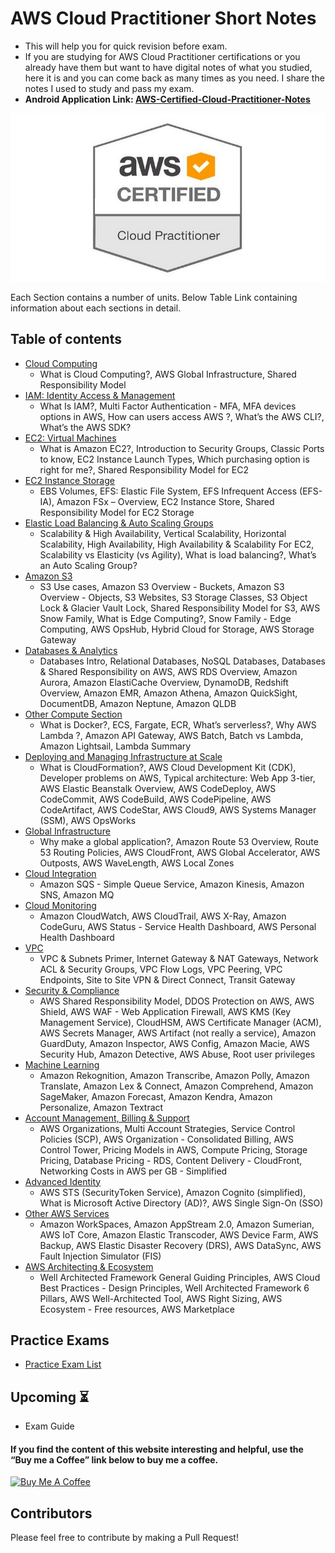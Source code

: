 # AWS Cloud Practitioner Short Notes

- This will help you for quick revision before exam.
- If you are studying for AWS Cloud Practitioner certifications or you already have them but want to have digital notes of what you studied, here it is and you can come back as many times as you need. I share the notes I used to study and pass my exam.
- **Android Application Link: [AWS-Certified-Cloud-Practitioner-Notes](https://play.google.com/store/apps/details?id=com.awsshortnotes)**

![Web App 3-tier](./images/Cloud-Practitioner.png)

Each Section contains a number of units. Below Table Link containing information about each sections in detail.

## Table of contents

- [Cloud Computing](sections/cloud_computing.md)
  - What is Cloud Computing?, AWS Global Infrastructure, Shared Responsibility Model
- [IAM: Identity Access & Management](sections/iam.md)
  - What Is IAM?, Multi Factor Authentication - MFA, MFA devices options in AWS, How can users access AWS ?, What’s the AWS CLI?, What’s the AWS SDK?
- [EC2: Virtual Machines](sections/ec2.md) 
  - What is Amazon EC2?, Introduction to Security Groups, Classic Ports to know, EC2 Instance Launch Types, Which purchasing option is right for me?, Shared Responsibility Model for EC2
- [EC2 Instance Storage](sections/ec2_storage.md)
  - EBS Volumes, EFS: Elastic File System, EFS Infrequent Access (EFS-IA), Amazon FSx – Overview, EC2 Instance Store, Shared Responsibility Model for EC2 Storage
- [Elastic Load Balancing & Auto Scaling Groups](sections/elb_asg.md)
  - Scalability & High Availability, Vertical Scalability, Horizontal Scalability, High Availability, High Availability & Scalability For EC2, Scalability vs Elasticity (vs Agility), What is load balancing?, What’s an Auto Scaling Group?
- [Amazon S3](sections/s3.md)
  - S3 Use cases, Amazon S3 Overview - Buckets, Amazon S3 Overview - Objects, S3 Websites, S3 Storage Classes, S3 Object Lock & Glacier Vault Lock, Shared Responsibility Model for S3, AWS Snow Family, What is Edge Computing?, Snow Family - Edge Computing, AWS OpsHub, Hybrid Cloud for Storage, AWS Storage Gateway
- [Databases & Analytics](sections/databases.md)
  - Databases Intro, Relational Databases, NoSQL Databases, Databases & Shared Responsibility on AWS, AWS RDS Overview, Amazon Aurora, Amazon ElastiCache Overview, DynamoDB, Redshift Overview, Amazon EMR, Amazon Athena, Amazon QuickSight, DocumentDB, Amazon Neptune, Amazon QLDB
- [Other Compute Section](sections/other_compute.md)
  - What is Docker?, ECS, Fargate, ECR, What’s serverless?, Why AWS Lambda ?, Amazon API Gateway, AWS Batch, Batch vs Lambda, Amazon Lightsail, Lambda Summary
- [Deploying and Managing Infrastructure at Scale](sections/deploying.md)
  - What is CloudFormation?, AWS Cloud Development Kit (CDK), Developer problems on AWS, Typical architecture: Web App 3-tier, AWS Elastic Beanstalk Overview, AWS CodeDeploy, AWS CodeCommit, AWS CodeBuild, AWS CodePipeline, AWS CodeArtifact, AWS CodeStar, AWS Cloud9, AWS Systems Manager (SSM), AWS OpsWorks
- [Global Infrastructure](sections/global_infrastructure.md)
  - Why make a global application?, Amazon Route 53 Overview, Route 53 Routing Policies, AWS CloudFront, AWS Global Accelerator, AWS Outposts, AWS WaveLength, AWS Local Zones
- [Cloud Integration](sections/cloud_integration.md)
  - Amazon SQS - Simple Queue Service, Amazon Kinesis, Amazon SNS, Amazon MQ
- [Cloud Monitoring](sections/cloud_monitoring.md)
  - Amazon CloudWatch, AWS CloudTrail, AWS X-Ray, Amazon CodeGuru, AWS Status - Service Health Dashboard, AWS Personal Health Dashboard
- [VPC](sections/vpc.md)
  - VPC & Subnets Primer, Internet Gateway & NAT Gateways, Network ACL & Security Groups, VPC Flow Logs, VPC Peering, VPC Endpoints, Site to Site VPN & Direct Connect, Transit Gateway
- [Security & Compliance](sections/security_compliance.md)
  - AWS Shared Responsibility Model, DDOS Protection on AWS, AWS Shield, AWS WAF - Web Application Firewall, AWS KMS (Key Management Service), CloudHSM, AWS Certificate Manager (ACM), AWS Secrets Manager, AWS Artifact (not really a service), Amazon GuardDuty, Amazon Inspector, AWS Config, Amazon Macie, AWS Security Hub, Amazon Detective, AWS Abuse, Root user privileges
- [Machine Learning](sections/machine_learning.md)
  - Amazon Rekognition, Amazon Transcribe, Amazon Polly, Amazon Translate, Amazon Lex & Connect, Amazon Comprehend, Amazon SageMaker, Amazon Forecast, Amazon Kendra, Amazon Personalize, Amazon Textract
- [Account Management, Billing & Support](sections/account_management_billing_support.md)
  - AWS Organizations, Multi Account Strategies, Service Control Policies (SCP), AWS Organization - Consolidated Billing, AWS Control Tower, Pricing Models in AWS, Compute Pricing, Storage Pricing, Database Pricing - RDS, Content Delivery - CloudFront, Networking Costs in AWS per GB - Simplified
- [Advanced Identity](sections/advanced_identity.md)
  - AWS STS (SecurityToken Service), Amazon Cognito (simplified), What is Microsoft Active Directory (AD)?, AWS Single Sign-On (SSO)
- [Other AWS Services](sections/other_aws_services.md)
  - Amazon WorkSpaces, Amazon AppStream 2.0, Amazon Sumerian, AWS IoT Core, Amazon Elastic Transcoder, AWS Device Farm, AWS Backup, AWS Elastic Disaster Recovery (DRS), AWS DataSync, AWS Fault Injection Simulator (FIS)
- [AWS Architecting & Ecosystem](sections/architecting_and_ecosystem.md)
  - Well Architected Framework General Guiding Principles, AWS Cloud Best Practices - Design Principles, Well Architected Framework 6 Pillars, AWS Well-Architected Tool, AWS Right Sizing, AWS Ecosystem - Free resources, AWS Marketplace

## Practice Exams
  
- [Practice Exam List](practice-exam/exams.md)

## Upcoming ⏳

- Exam Guide

#### If you find the content of this website interesting and helpful, use the “Buy me a Coffee” link below to buy me a coffee.
<a href="https://www.buymeacoffee.com/kananinirav" target="_blank"><img src="https://cdn.buymeacoffee.com/buttons/default-orange.png" alt="Buy Me A Coffee" height="41" width="174"></a>

## Contributors

Please feel free to contribute by making a Pull Request!
